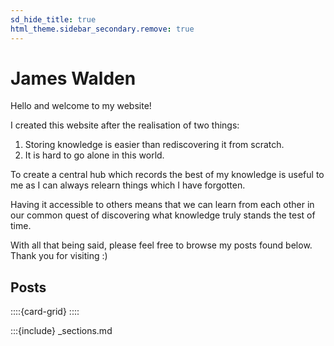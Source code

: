 ```yaml
---
sd_hide_title: true
html_theme.sidebar_secondary.remove: true
---
```


# James Walden

Hello and welcome to my website!

I created this website after the realisation of two things:

1. Storing knowledge is easier than rediscovering it from scratch.
1. It is hard to go alone in this world.

To create a central hub which records the best of my knowledge is useful to me as I can always relearn things which I have forgotten.

Having it accessible to others means that we can learn from each other in our common quest of discovering what knowledge truly stands the test of time.

With all that being said, please feel free to browse my posts found below. Thank you for visiting :)

## Posts

::::{card-grid}
::::

<!-- Do not delete this as it will break section navigation otherwise -->
:::{include} _sections.md

